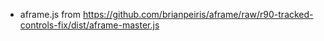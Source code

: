 - aframe.js from https://github.com/brianpeiris/aframe/raw/r90-tracked-controls-fix/dist/aframe-master.js
